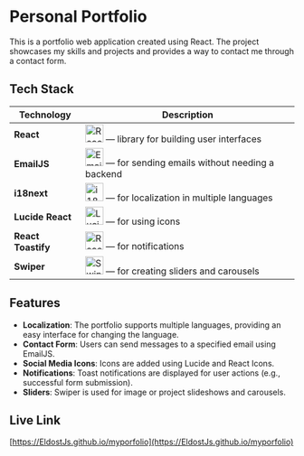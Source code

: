 # Personal Portfolio

This is a portfolio web application created using React. The project showcases my skills and projects and provides a way to contact me through a contact form.

## Tech Stack

| Technology    | Description                                                            |
|---------------|------------------------------------------------------------------------|
| **React**     | <img src="https://img.icons8.com/color/48/000000/react-native.png" alt="React Icon" width="32" height="32"/> — library for building user interfaces |
| **EmailJS**   | <img src="https://img.icons8.com/color/48/000000/email.png" alt="EmailJS Icon" width="32" height="32"/> — for sending emails without needing a backend |
| **i18next**   | <img src="https://www.i18next.com/~gitbook/image?url=https%3A%2F%2F286188001-files.gitbook.io%2F%7E%2Ffiles%2Fv0%2Fb%2Fgitbook-legacy-files%2Fo%2Fspaces%252F-L9iS6Wm2hynS5H9Gj7j%252Favatar.png%3Fgeneration%3D1523462254548780%26alt%3Dmedia&width=32&dpr=1&quality=100&sign=1467f54e&sv=1" alt="i18next Icon" width="32" height="32"/> — for localization in multiple languages |
| **Lucide React** | <img src="https://lucide.dev/logo.dark.svg" alt="Lucide Icon" width="32" height="32"/> — for using icons |
| **React Toastify** | <img src="https://user-images.githubusercontent.com/5574267/54994574-df4c1380-4fc4-11e9-8509-1d3aedbc7b96.png" alt="React Toastify Icon" width="32" height="32"/> — for notifications |
| **Swiper**    | <img src="https://swiperjs.com/images/swiper-logo.svg" alt="Swiper Icon" width="32" height="32"/> — for creating sliders and carousels |

## Features

- **Localization**: The portfolio supports multiple languages, providing an easy interface for changing the language.
- **Contact Form**: Users can send messages to a specified email using EmailJS.
- **Social Media Icons**: Icons are added using Lucide and React Icons.
- **Notifications**: Toast notifications are displayed for user actions (e.g., successful form submission).
- **Sliders**: Swiper is used for image or project slideshows and carousels.

## Live Link

[https://EldostJs.github.io/myporfolio](https://EldostJs.github.io/myporfolio)
